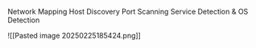 Network Mapping
Host Discovery
Port Scanning
Service Detection & OS
Detection

![[Pasted image 20250225185424.png]]


